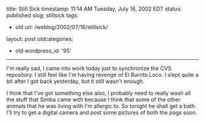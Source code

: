 title: Still Sick
timestamp: 11:14 AM Tuesday, July 16, 2002 EDT
status: published
slug: stillsick
tags:
- old
url: /weblog/2002/07/16/stillsick/

layout: post
oldcategories:
- old
wordpress_id: '95'

---

I'm really sad, I came into work today just to synchronize the CVS repository.  I still feel like I'm having revenge of El Burrito Loco.  I slept quite a bit after I got back yesterday, but it still wasn't enough.

I think that I've got something else also, I probably need to really wash all the stuff that Simba came with because I think that some of the other animals that he was living with I'm allergic to.  So tonight he shall get a bath.  I'll try to get a digital camera and post some pictures of both the pogs soon.

